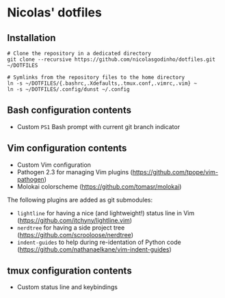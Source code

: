 Nicolas' dotfiles
=================


Installation
------------

    # Clone the repository in a dedicated directory
    git clone --recursive https://github.com/nicolasgodinho/dotfiles.git ~/DOTFILES

    # Symlinks from the repository files to the home directory
    ln -s ~/DOTFILES/{.bashrc,.Xdefaults,.tmux.conf,.vimrc,.vim} ~
    ln -s ~/DOTFILES/.config/dunst ~/.config


Bash configuration contents
---------------------------

- Custom `PS1` Bash prompt with current git branch indicator


Vim configuration contents
--------------------------

- Custom Vim configuration
- Pathogen 2.3 for managing Vim plugins (https://github.com/tpope/vim-pathogen)
- Molokai colorscheme (https://github.com/tomasr/molokai)

The following plugins are added as git submodules:

- `lightline` for having a nice (and lightweight!) status line in Vim (https://github.com/itchyny/lightline.vim)
- `nerdtree` for having a side project tree (https://github.com/scrooloose/nerdtree)
- `indent-guides` to help during re-identation of Python code (https://github.com/nathanaelkane/vim-indent-guides)


tmux configuration contents
---------------------------

- Custom status line and keybindings

